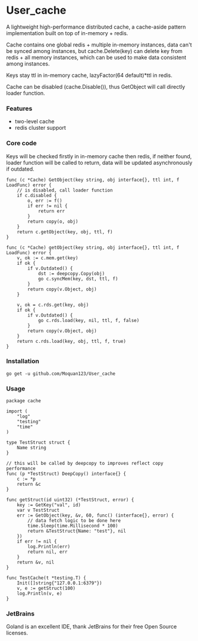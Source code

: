 # User_cache
A lightweight high-performance distributed cache, a cache-aside pattern implementation built on top of in-memory + redis.

Cache contains one global redis + multiple in-memory instances, data can't be synced among instances, but cache.Delete(key) can delete key from redis + all memory instances, which can be used to make data consistent among instances.

Keys stay ttl in in-memory cache, lazyFactor(64 default)*ttl in redis.

Cache can be disabled (cache.Disable()), thus GetObject will call directly loader function.

### Features

* two-level cache
* redis cluster support


### Core code
Keys will be checked firstly in in-memory cache then redis, if neither found, loader function will be called to return, data will be updated asynchronously if outdated.
```bigquery
func (c *Cache) GetObject(key string, obj interface{}, ttl int, f LoadFunc) error {
	// is disabled, call loader function
	if c.disabled {
		o, err := f()
		if err != nil {
			return err
		}
		return copy(o, obj)
	}
	return c.getObject(key, obj, ttl, f)
}

func (c *Cache) getObject(key string, obj interface{}, ttl int, f LoadFunc) error {
	v, ok := c.mem.get(key)
	if ok {
		if v.Outdated() {
			dst := deepcopy.Copy(obj)
			go c.syncMem(key, dst, ttl, f)
		}
		return copy(v.Object, obj)
	}

	v, ok = c.rds.get(key, obj)
	if ok {
		if v.Outdated() {
			go c.rds.load(key, nil, ttl, f, false)
		}
		return copy(v.Object, obj)
	}
	return c.rds.load(key, obj, ttl, f, true)
}
```


### Installation

`go get -u github.com/Moquan123/User_cache`

### Usage

``` bigquery
package cache

import (
	"log"
	"testing"
	"time"
)

type TestStruct struct {
	Name string
}

// this will be called by deepcopy to improves reflect copy performance
func (p *TestStruct) DeepCopy() interface{} {
	c := *p
	return &c
}

func getStruct(id uint32) (*TestStruct, error) {
	key := GetKey("val", id)
	var v TestStruct
	err := GetObject(key, &v, 60, func() (interface{}, error) {
		// data fetch logic to be done here
		time.Sleep(time.Millisecond * 100)
		return &TestStruct{Name: "test"}, nil
	})
	if err != nil {
		log.Println(err)
		return nil, err
	}
	return &v, nil
}

func TestCache(t *testing.T) {
	Init([]string{"127.0.0.1:6379"})
	v, e := getStruct(100)
	log.Println(v, e)
}
```

### JetBrains

Goland is an excellent IDE, thank JetBrains for their free Open Source licenses.
